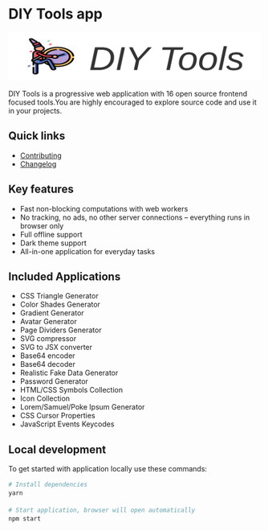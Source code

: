 # DIY Tools app

![Logo](./src/assets/logo-text.svg)

DIY Tools is a progressive web application with 16 open source frontend focused tools.You are highly encouraged to explore source code and use it in your projects.

## Quick links

- [Contributing](./CONTRIBUTING.md)
- [Changelog](./CHANGELOG.md)

## Key features

- Fast non-blocking computations with web workers
- No tracking, no ads, no other server connections – everything runs in browser only
- Full offline support
- Dark theme support
- All-in-one application for everyday tasks

## Included Applications

- CSS Triangle Generator
- Color Shades Generator
- Gradient Generator
- Avatar Generator
- Page Dividers Generator
- SVG compressor
- SVG to JSX converter
- Base64 encoder
- Base64 decoder
- Realistic Fake Data Generator
- Password Generator
- HTML/CSS Symbols Collection
- Icon Collection
- Lorem/Samuel/Poke Ipsum Generator
- CSS Cursor Properties
- JavaScript Events Keycodes

## Local development

To get started with application locally use these commands:

```sh
# Install dependencies
yarn

# Start application, browser will open automatically
npm start
```
